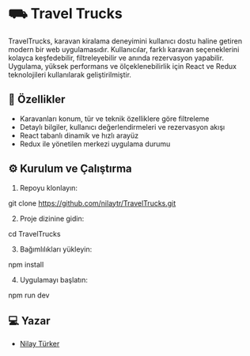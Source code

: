 # ⛟ Travel Trucks

TravelTrucks, karavan kiralama deneyimini kullanıcı dostu haline getiren modern bir web uygulamasıdır. Kullanıcılar, farklı karavan seçeneklerini kolayca keşfedebilir, filtreleyebilir ve anında rezervasyon yapabilir.
Uygulama, yüksek performans ve ölçeklenebilirlik için React ve Redux teknolojileri kullanılarak geliştirilmiştir.

## 🔐 Özellikler

- Karavanları konum, tür ve teknik özelliklere göre filtreleme
- Detaylı bilgiler, kullanıcı değerlendirmeleri ve rezervasyon akışı
- React tabanlı dinamik ve hızlı arayüz
- Redux ile yönetilen merkezi uygulama durumu

## ⚙️ Kurulum ve Çalıştırma

1. Repoyu klonlayın:

git clone https://github.com/nilaytr/TravelTrucks.git

2. Proje dizinine gidin:

cd TravelTrucks

3. Bağımlılıkları yükleyin:

npm install

4. Uygulamayı başlatın:

npm run dev

## 💻 Yazar

- [Nilay Türker](https://github.com/nilaytr)
